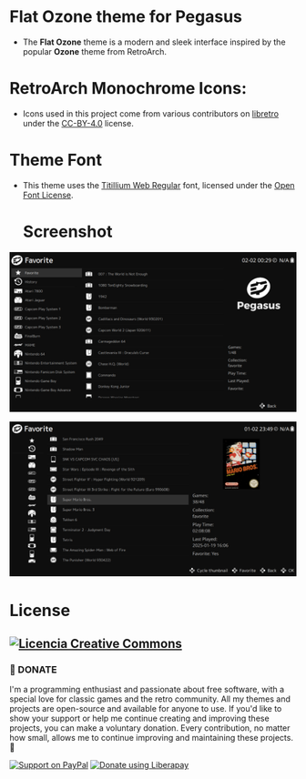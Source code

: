# Flat Ozone theme for Pegasus

- The **Flat Ozone** theme is a modern and sleek interface inspired by the popular **Ozone** theme from RetroArch.

# RetroArch Monochrome Icons:

- Icons used in this project come from various contributors on [libretro](https://github.com/libretro/retroarch-assets/tree/master/xmb/monochrome/png) under the [CC-BY-4.0](https://creativecommons.org/licenses/by/4.0/deed.en) license.

# Theme Font

- This theme uses the [Titillium Web Regular](https://fonts.google.com/specimen/Titillium%2BWeb) font, licensed under the [Open Font License](https://openfontlicense.org/).

  # Screenshot
![1](https://github.com/ZagonAb/Flat-Ozone/blob/21bb66fec0aa7cb8b9963f20925a4277564a12ca/.meta/screenshots/screen1.png)

![2](https://github.com/ZagonAb/Flat-Ozone/blob/dbdcc67f0fc60ee176d2c32efc165272402993c5/.meta/screenshots/screen2.png)

# License
<a rel="license" href="http://creativecommons.org/licenses/by-nc-sa/4.0/"><img alt="Licencia Creative Commons" style="border-width:0" src="https://i.creativecommons.org/l/by-nc-sa/4.0/88x31.png" /></a><br /><a rel="license" href="http://creativecommons.org/licenses/by-nc-sa/4.0/"></a>
---

### 💖 DONATE
I'm a programming enthusiast and passionate about free software, with a special love for classic games and the retro community. All my themes and projects are open-source and available for anyone to use. If you'd like to show your support or help me continue creating and improving these projects, you can make a voluntary donation. Every contribution, no matter how small, allows me to continue improving and maintaining these projects. 👾

[![Support on PayPal](https://img.shields.io/badge/PayPal-0070ba?style=for-the-badge)](https://paypal.me/ZagonAb)
[![Donate using Liberapay](https://liberapay.com/assets/widgets/donate.svg)](https://liberapay.com/Gonzalo/donate)

